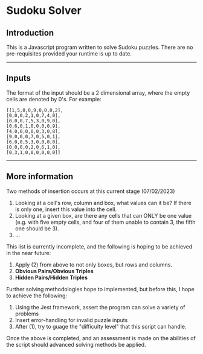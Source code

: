 # Sudoku Solver
## Introduction
This is a Javascript program written to solve Sudoku puzzles. There are no pre-requisites provided your runtime is up to date. 

---

## Inputs

The format of the input should be a 2 dimensional array, where the empty cells are denoted by 0's. For example:

	[[1,5,0,0,9,0,0,0,2],
	[0,0,0,2,1,0,7,4,0],
	[0,0,0,7,5,3,0,9,0],
	[0,6,0,1,0,0,0,0,9],
	[4,0,0,0,0,0,3,0,8],
	[9,0,0,0,7,0,5,0,1],
	[6,0,0,5,3,0,0,0,0],
	[0,0,0,0,2,0,6,1,0],
	[0,3,1,0,0,0,0,0,0]]

---
## More information

Two methods of insertion occurs at this current stage (07/02/2023)

1. Looking at a cell's row, column and box, what values can it be? If there is only one, insert this value into the cell.
2. Looking at a given box, are there any cells that can ONLY be one value (e.g. with five empty cells, and four of them unable to contain 3, the fifth one should be 3).
3. ...

This list is currently incomplete, and the following is hoping to be achieved in the near future:

1. Apply (2) from above to not only boxes, but rows and columns. 
2.  **Obvious Pairs/Obvious Triples**
3. **Hidden Pairs/Hidden Triples**

Further solving methodologies hope to implemented, but before this, I hope to achieve the following:

1. Using the Jest framework, assert the program can solve a variety of problems
2. Insert error-handling for invalid puzzle inputs
3. After (1), try to guage the "difficulty level" that this script can handle. 

Once the above is completed, and an assessment is made on the abilities of the script should advanced solving methods be applied. 

